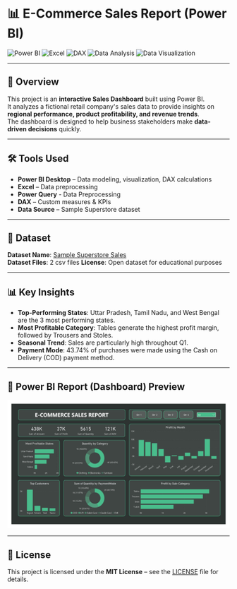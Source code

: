 # 📊 E-Commerce Sales Report (Power BI)

![Power BI](https://img.shields.io/badge/Power%20BI-F2C811?style=for-the-badge&logo=Power%20BI&logoColor=black)
![Excel](https://img.shields.io/badge/Excel-217346?style=for-the-badge&logo=Microsoft%20Excel&logoColor=white)
![DAX](https://img.shields.io/badge/DAX-4479A1?style=for-the-badge&logo=data:image/svg+xml;base64,PHN2ZyBoZWlnaHQ9IjI0IiB3aWR0aD0iMjQiPjwvc3ZnPg==&logoColor=white)
![Data Analysis](https://img.shields.io/badge/Data%20Analysis-1f77b4?style=for-the-badge)
![Data Visualization](https://img.shields.io/badge/Data%20Visualization-ff7f0e?style=for-the-badge)

---

## 📌 Overview
This project is an **interactive Sales Dashboard** built using Power BI.  
It analyzes a fictional retail company's sales data to provide insights on **regional performance, product profitability, and revenue trends**.  
The dashboard is designed to help business stakeholders make **data-driven decisions** quickly.

---

## 🛠 Tools Used
- **Power BI Desktop** – Data modeling, visualization, DAX calculations
- **Excel** – Data preprocessing
- **Power Query** - Data Preprocessing
- **DAX** – Custom measures & KPIs
- **Data Source** – Sample Superstore dataset

---

## 📂 Dataset
**Dataset Name**: [Sample Superstore Sales](Datasets)  
**Dataset Files**: 2 csv files
**License**: Open dataset for educational purposes

---

## 📊 Key Insights
- **Top-Performing States**: Uttar Pradesh, Tamil Nadu, and West Bengal are the 3 most performing states.
- **Most Profitable Category**: Tables generate the highest profit margin, followed by Trousers and Stoles.
- **Seasonal Trend**: Sales are particularly high throughout Q1.
- **Payment Mode**: 43.74% of purchases were made using the Cash on Delivery (COD) payment method.

---

## 📸 Power BI Report (Dashboard) Preview
![Dashboard](Images/1-Overview.jpg)

---
<!--
## 🚀 How to Use
1. Download the `.pbix` file from this repository.
2. Open the file in **Power BI Desktop** (latest version recommended).
3. Use the interactive filters to explore:
   - Region-specific performance
   - Product category sales
   - Monthly trends and profit margins

---
-->

## 📜 License
This project is licensed under the **MIT License** – see the [LICENSE](LICENSE) file for details.

